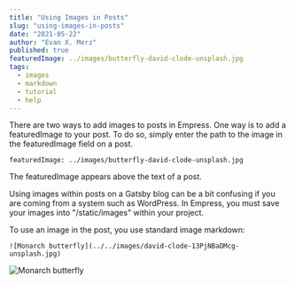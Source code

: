 ```yaml
---
title: "Using Images in Posts"
slug: "using-images-in-posts"
date: "2021-05-22"
author: "Evan X. Merz"
published: true
featuredImage: ../images/butterfly-david-clode-unsplash.jpg
tags: 
  - images
  - markdown
  - tutorial
  - help
---
```


There are two ways to add images to posts in Empress. One way is to add a featuredImage to your post. To do so, simply enter the path to the image in the featuredImage field on a post.

```
featuredImage: ../images/butterfly-david-clode-unsplash.jpg
```

The featuredImage appears above the text of a post.

Using images within posts on a Gatsby blog can be a bit confusing if you are coming from a system such as WordPress. In Empress, you must save your images into "/static/images" within your project.

To use an image in the post, you use standard image markdown: 

```
![Monarch butterfly](../../images/david-clode-13PjNBaDMcg-unsplash.jpg)
```

![Monarch butterfly](../../images/david-clode-13PjNBaDMcg-unsplash.jpg)

